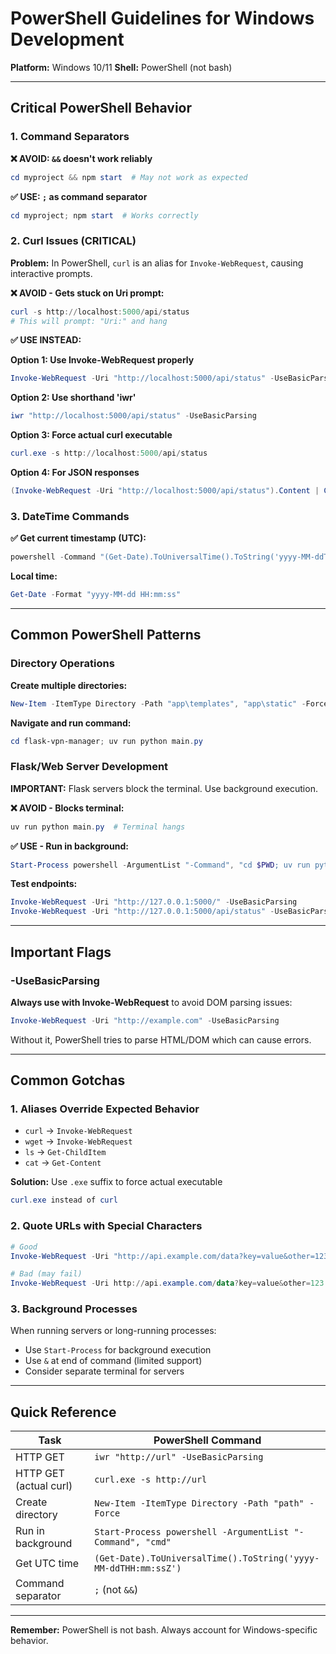 # PowerShell Guidelines for Windows Development

**Platform:** Windows 10/11
**Shell:** PowerShell (not bash)

---

## Critical PowerShell Behavior

### 1. Command Separators

**❌ AVOID: `&&` doesn't work reliably**
```powershell
cd myproject && npm start  # May not work as expected
```

**✅ USE: `;` as command separator**
```powershell
cd myproject; npm start  # Works correctly
```

### 2. Curl Issues (CRITICAL)

**Problem:** In PowerShell, `curl` is an alias for `Invoke-WebRequest`, causing interactive prompts.

**❌ AVOID - Gets stuck on Uri prompt:**
```powershell
curl -s http://localhost:5000/api/status
# This will prompt: "Uri:" and hang
```

**✅ USE INSTEAD:**

**Option 1: Use Invoke-WebRequest properly**
```powershell
Invoke-WebRequest -Uri "http://localhost:5000/api/status" -UseBasicParsing
```

**Option 2: Use shorthand 'iwr'**
```powershell
iwr "http://localhost:5000/api/status" -UseBasicParsing
```

**Option 3: Force actual curl executable**
```powershell
curl.exe -s http://localhost:5000/api/status
```

**Option 4: For JSON responses**
```powershell
(Invoke-WebRequest -Uri "http://localhost:5000/api/status").Content | ConvertFrom-Json
```

### 3. DateTime Commands

**✅ Get current timestamp (UTC):**
```powershell
powershell -Command "(Get-Date).ToUniversalTime().ToString('yyyy-MM-ddTHH:mm:ssZ')"
```

**Local time:**
```powershell
Get-Date -Format "yyyy-MM-dd HH:mm:ss"
```

---

## Common PowerShell Patterns

### Directory Operations

**Create multiple directories:**
```powershell
New-Item -ItemType Directory -Path "app\templates", "app\static" -Force
```

**Navigate and run command:**
```powershell
cd flask-vpn-manager; uv run python main.py
```

### Flask/Web Server Development

**IMPORTANT:** Flask servers block the terminal. Use background execution.

**❌ AVOID - Blocks terminal:**
```powershell
uv run python main.py  # Terminal hangs
```

**✅ USE - Run in background:**
```powershell
Start-Process powershell -ArgumentList "-Command", "cd $PWD; uv run python main.py"
```

**Test endpoints:**
```powershell
Invoke-WebRequest -Uri "http://127.0.0.1:5000/" -UseBasicParsing
Invoke-WebRequest -Uri "http://127.0.0.1:5000/api/status" -UseBasicParsing
```

---

## Important Flags

### -UseBasicParsing

**Always use with Invoke-WebRequest** to avoid DOM parsing issues:
```powershell
Invoke-WebRequest -Uri "http://example.com" -UseBasicParsing
```

Without it, PowerShell tries to parse HTML/DOM which can cause errors.

---

## Common Gotchas

### 1. Aliases Override Expected Behavior
- `curl` → `Invoke-WebRequest`
- `wget` → `Invoke-WebRequest`
- `ls` → `Get-ChildItem`
- `cat` → `Get-Content`

**Solution:** Use `.exe` suffix to force actual executable
```powershell
curl.exe instead of curl
```

### 2. Quote URLs with Special Characters
```powershell
# Good
Invoke-WebRequest -Uri "http://api.example.com/data?key=value&other=123"

# Bad (may fail)
Invoke-WebRequest -Uri http://api.example.com/data?key=value&other=123
```

### 3. Background Processes
When running servers or long-running processes:
- Use `Start-Process` for background execution
- Use `&` at end of command (limited support)
- Consider separate terminal for servers

---

## Quick Reference

| Task | PowerShell Command |
|------|-------------------|
| HTTP GET | `iwr "http://url" -UseBasicParsing` |
| HTTP GET (actual curl) | `curl.exe -s http://url` |
| Create directory | `New-Item -ItemType Directory -Path "path" -Force` |
| Run in background | `Start-Process powershell -ArgumentList "-Command", "cmd"` |
| Get UTC time | `(Get-Date).ToUniversalTime().ToString('yyyy-MM-ddTHH:mm:ssZ')` |
| Command separator | `;` (not `&&`) |

---

**Remember:** PowerShell is not bash. Always account for Windows-specific behavior.
